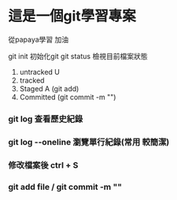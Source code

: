 # 這是一個git學習專案

從papaya學習 加油

git init 初始化git
git status 檢視目前檔案狀態
1. untracked U 
2. tracked  
3. Staged A (git add)
4. Committed (git commit -m "")
### git log 查看歷史紀錄
### git log --oneline 瀏覽單行紀錄(常用 較簡潔)
### 修改檔案後 ctrl + S
### git add file / git commit -m ""